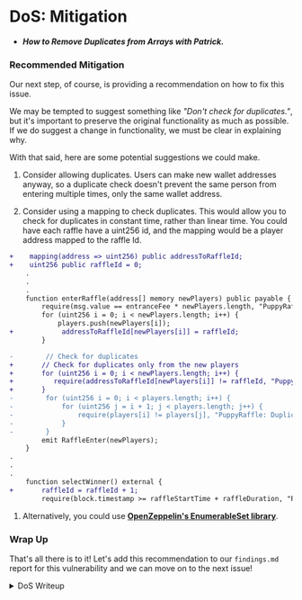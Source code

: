 # DoS: Mitigation
- ***How to Remove Duplicates from Arrays with Patrick.***

### Recommended Mitigation

Our next step, of course, is providing a recommendation on how to fix this issue.

We may be tempted to suggest something like _"Don't check for duplicates."_, but it's important to preserve the original functionality as much as possible. If we do suggest a change in functionality, we must be clear in explaining why.

With that said, here are some potential suggestions we could make.

1. Consider allowing duplicates. Users can make new wallet addresses anyway, so a duplicate check doesn't prevent the same person from entering multiple times, only the same wallet address.

2. Consider using a mapping to check duplicates. This would allow you to check for duplicates in constant time, rather than linear time. You could have each raffle have a uint256 id, and the mapping would be a player address mapped to the raffle Id.

```diff
+    mapping(address => uint256) public addressToRaffleId;
+    uint256 public raffleId = 0;
    .
    .
    .
    function enterRaffle(address[] memory newPlayers) public payable {
        require(msg.value == entranceFee * newPlayers.length, "PuppyRaffle: Must send enough to enter raffle");
        for (uint256 i = 0; i < newPlayers.length; i++) {
            players.push(newPlayers[i]);
+            addressToRaffleId[newPlayers[i]] = raffleId;
        }

-        // Check for duplicates
+       // Check for duplicates only from the new players
+       for (uint256 i = 0; i < newPlayers.length; i++) {
+          require(addressToRaffleId[newPlayers[i]] != raffleId, "PuppyRaffle: Duplicate player");
+       }
-        for (uint256 i = 0; i < players.length; i++) {
-            for (uint256 j = i + 1; j < players.length; j++) {
-                require(players[i] != players[j], "PuppyRaffle: Duplicate player");
-            }
-        }
        emit RaffleEnter(newPlayers);
    }
.
.
.
    function selectWinner() external {
+       raffleId = raffleId + 1;
        require(block.timestamp >= raffleStartTime + raffleDuration, "PuppyRaffle: Raffle not over");
```

1. Alternatively, you could use **[OpenZeppelin's EnumerableSet library](https://docs.openzeppelin.com/contracts/5.x/api/utils#EnumerableSet)**.

### Wrap Up

That's all there is to it! Let's add this recommendation to our `findings.md` report for this vulnerability and we can move on to the next issue!

<details>
<Summary>DoS Writeup</summary>

### \[M-#] Looping through players array to check for duplicates in `PuppyRaffle::enterRaffle` is a potential denial of service (DoS) attack, incrementing gas costs for future entrants

**Description:** The `PuppyRaffle::enterRaffle` function loops through the `players` array to check for duplicates. However, the longer the `PuppyRaffle:players` array is, the more checks a new player will have to make. This means the gas costs for players who enter right when the raffle starts will be dramatically lower than those who enter later. Every additional address in the `players` array is an additional check the loop will have to make.

```javascript
// @audit Dos Attack
@> for(uint256 i = 0; i < players.length -1; i++){
    for(uint256 j = i+1; j< players.length; j++){
    require(players[i] != players[j],"PuppyRaffle: Duplicate Player");
  }
}
```

**Impact:** The gas consts for raffle entrants will greatly increase as more players enter the raffle, discouraging later users from entering and causing a rush at the start of a raffle to be one of the first entrants in queue.

An attacker might make the `PuppyRaffle:entrants` array so big that no one else enters, guaranteeing themselves the win.

**Proof of Concept:**

If we have 2 sets of 100 players enter, the gas costs will be as such:

* 1st 100 players: \~6252048 gas
* 2nd 100 players: \~18068138 gas

This is more than 3x more expensive for the second 100 players.

<details>
<summary>Proof of Code</summary>

```js
function testDenialOfService() public {
      // Foundry lets us set a gas price
      vm.txGasPrice(1);

      // Creates 100 addresses
      uint256 playersNum = 100;
      address[] memory players = new address[](playersNum);
      for (uint256 i = 0; i < players.length; i++) {
          players[i] = address(i);
      }

      // Gas calculations for first 100 players
      uint256 gasStart = gasleft();
      puppyRaffle.enterRaffle{value: entranceFee * players.length}(players);
      uint256 gasEnd = gasleft();
      uint256 gasUsedFirst = (gasStart - gasEnd) * tx.gasprice;
      console.log("Gas cost of the first 100 players: ", gasUsedFirst);

      // Creates another array of 100 players
      address[] memory playersTwo = new address[](playersNum);
      for (uint256 i = 0; i < playersTwo.length; i++) {
          playersTwo[i] = address(i + playersNum);
      }

      // Gas calculations for second 100 players
      uint256 gasStartTwo = gasleft();
      puppyRaffle.enterRaffle{value: entranceFee * players.length}(playersTwo);
      uint256 gasEndTwo = gasleft();
      uint256 gasUsedSecond = (gasStartTwo - gasEndTwo) * tx.gasprice;
      console.log("Gas cost of the second 100 players: ", gasUsedSecond);

      assert(gasUsedSecond > gasUsedFirst);
  }
```

</details>
:br

**Recommended Mitigations:** There are a few recommended mitigations.

1. Consider allowing duplicates. Users can make new wallet addresses anyways, so a duplicate check doesn't prevent the same person from entering multiple times, only the same wallet address.
2. Consider using a mapping to check duplicates. This would allow you to check for duplicates in constant time, rather than linear time. You could have each raffle have a uint256 id, and the mapping would be a player address mapped to the raffle Id.

```diff
+    mapping(address => uint256) public addressToRaffleId;
+    uint256 public raffleId = 0;
    .
    .
    .
    function enterRaffle(address[] memory newPlayers) public payable {
        require(msg.value == entranceFee * newPlayers.length, "PuppyRaffle: Must send enough to enter raffle");
        for (uint256 i = 0; i < newPlayers.length; i++) {
            players.push(newPlayers[i]);
+            addressToRaffleId[newPlayers[i]] = raffleId;
        }

-        // Check for duplicates
+       // Check for duplicates only from the new players
+       for (uint256 i = 0; i < newPlayers.length; i++) {
+          require(addressToRaffleId[newPlayers[i]] != raffleId, "PuppyRaffle: Duplicate player");
+       }
-        for (uint256 i = 0; i < players.length; i++) {
-            for (uint256 j = i + 1; j < players.length; j++) {
-                require(players[i] != players[j], "PuppyRaffle: Duplicate player");
-            }
-        }
        emit RaffleEnter(newPlayers);
    }
.
.
.
    function selectWinner() external {
+       raffleId = raffleId + 1;
        require(block.timestamp >= raffleStartTime + raffleDuration, "PuppyRaffle: Raffle not over");
```

1. Alternatively, you could use **[OpenZeppelin's EnumerableSet library](https://docs.openzeppelin.com/contracts/5.x/api/utils#EnumerableSet)**.

</details>
